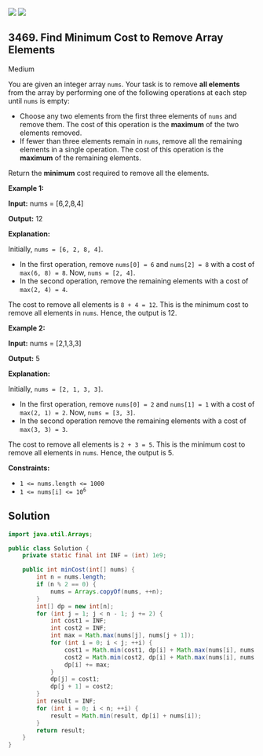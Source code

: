 [![](https://img.shields.io/github/stars/javadev/LeetCode-in-Java?label=Stars&style=flat-square)](https://github.com/javadev/LeetCode-in-Java)
[![](https://img.shields.io/github/forks/javadev/LeetCode-in-Java?label=Fork%20me%20on%20GitHub%20&style=flat-square)](https://github.com/javadev/LeetCode-in-Java/fork)

## 3469\. Find Minimum Cost to Remove Array Elements

Medium

You are given an integer array `nums`. Your task is to remove **all elements** from the array by performing one of the following operations at each step until `nums` is empty:

*   Choose any two elements from the first three elements of `nums` and remove them. The cost of this operation is the **maximum** of the two elements removed.
*   If fewer than three elements remain in `nums`, remove all the remaining elements in a single operation. The cost of this operation is the **maximum** of the remaining elements.

Return the **minimum** cost required to remove all the elements.

**Example 1:**

**Input:** nums = [6,2,8,4]

**Output:** 12

**Explanation:**

Initially, `nums = [6, 2, 8, 4]`.

*   In the first operation, remove `nums[0] = 6` and `nums[2] = 8` with a cost of `max(6, 8) = 8`. Now, `nums = [2, 4]`.
*   In the second operation, remove the remaining elements with a cost of `max(2, 4) = 4`.

The cost to remove all elements is `8 + 4 = 12`. This is the minimum cost to remove all elements in `nums`. Hence, the output is 12.

**Example 2:**

**Input:** nums = [2,1,3,3]

**Output:** 5

**Explanation:**

Initially, `nums = [2, 1, 3, 3]`.

*   In the first operation, remove `nums[0] = 2` and `nums[1] = 1` with a cost of `max(2, 1) = 2`. Now, `nums = [3, 3]`.
*   In the second operation remove the remaining elements with a cost of `max(3, 3) = 3`.

The cost to remove all elements is `2 + 3 = 5`. This is the minimum cost to remove all elements in `nums`. Hence, the output is 5.

**Constraints:**

*   `1 <= nums.length <= 1000`
*   <code>1 <= nums[i] <= 10<sup>6</sup></code>

## Solution

```java
import java.util.Arrays;

public class Solution {
    private static final int INF = (int) 1e9;

    public int minCost(int[] nums) {
        int n = nums.length;
        if (n % 2 == 0) {
            nums = Arrays.copyOf(nums, ++n);
        }
        int[] dp = new int[n];
        for (int j = 1; j < n - 1; j += 2) {
            int cost1 = INF;
            int cost2 = INF;
            int max = Math.max(nums[j], nums[j + 1]);
            for (int i = 0; i < j; ++i) {
                cost1 = Math.min(cost1, dp[i] + Math.max(nums[i], nums[j + 1]));
                cost2 = Math.min(cost2, dp[i] + Math.max(nums[i], nums[j]));
                dp[i] += max;
            }
            dp[j] = cost1;
            dp[j + 1] = cost2;
        }
        int result = INF;
        for (int i = 0; i < n; ++i) {
            result = Math.min(result, dp[i] + nums[i]);
        }
        return result;
    }
}
```